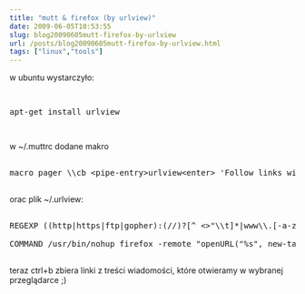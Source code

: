 ```yaml
---
title: "mutt & firefox (by urlview)"
date: 2009-06-05T10:53:55
slug: blog20090605mutt-firefox-by-urlview
url: /posts/blog20090605mutt-firefox-by-urlview.html
tags: ["linux","tools"]
---
```

<html><body><p>w ubuntu wystarczyło:
</p><pre>

apt-get install urlview

</pre>



w ~/.muttrc dodane makro

<pre>

macro pager \\cb &lt;pipe-entry&gt;urlview&lt;enter&gt; 'Follow links with urlview'

</pre>



orac plik ~/.urlview:

<pre>

REGEXP ((http|https|ftp|gopher):(//)?[^ &lt;&gt;"\\t]*|www\\.[-a-z0-9.]+)[^ .,;\\t&lt;"&gt;\\):]

COMMAND /usr/bin/nohup firefox -remote "openURL("%s", new-tab)" &gt;/dev/null 2&gt;&amp;1 &amp;

</pre>



teraz ctrl+b zbiera linki z treści wiadomości, które otwieramy w wybranej przeglądarce ;)

</body></html>
